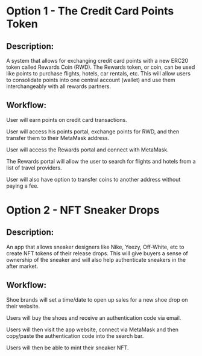 # Option 1 - The Credit Card Points Token

## Description:

A system that allows for exchanging credit card points with a new ERC20 token called Rewards Coin (RWD). The Rewards token, or coin, can be used like points to purchase flights, hotels, car rentals, etc. This will allow users to consolidate points into one central account (wallet) and use them interchangeably with all rewards partners.

## Workflow:

User will earn points on credit card transactions.

User will access his points portal, exchange points for RWD, and then transfer them to their MetaMask address.

User will access the Rewards portal and connect with MetaMask.

The Rewards portal will allow the user to search for flights and hotels from a list of travel providers.

User will also have option to transfer coins to another address without paying a fee.

# Option 2 - NFT Sneaker Drops

## Description:

An app that allows sneaker designers like Nike, Yeezy, Off-White, etc to create NFT tokens of their release drops. This will give buyers a sense of ownership of the sneaker and will also help authenticate sneakers in the after market.

## Workflow:

Shoe brands will set a time/date to open up sales for a new shoe drop on their website.

Users will buy the shoes and receive an authentication code via email.

Users will then visit the app website, connect via MetaMask and then copy/paste the authentication code into the search bar.

Users will then be able to mint their sneaker NFT.
